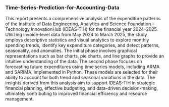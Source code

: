 ### Time-Series-Prediction-for-Accounting-Data
This report presents a comprehensive analysis of the expenditure patterns of the Institute of Data Engineering,
Analytics and Science Foundation – Technology InnovationHub (IDEAS-TIH) for the financial year 2024–2025.
Utilizing invoice-level data from May 2024 to March 2025, the study employs descriptive statistics and visual
analytics to explore monthly spending trends, identify key expenditure categories, and detect patterns, seasonality,
and anomalies. The initial phase involves graphical representations such as bar charts, pie charts, and line
graphs to provide an intuitive understanding of the data. The second phase focuses on forecasting future
expenditures using time series models, including ARMA and SARIMA, implemented in Python. These models
are selected for their ability to account for both trend and seasonal variations in the data. The insights
derived from this analysis aim to support IDEAS-TIH in strategic financial planning, effective budgeting, and
data-driven decision-making, ultimately contributing to improved financial efficiency and resource management.
